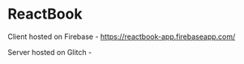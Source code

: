 # ReactBook
Client hosted on Firebase - https://reactbook-app.firebaseapp.com/

Server hosted on Glitch - 
